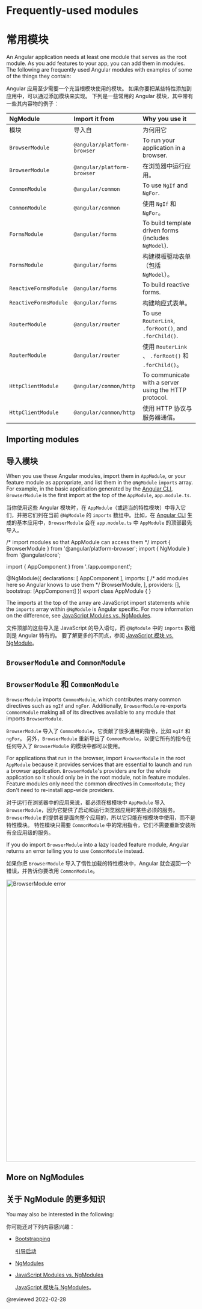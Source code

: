 # Frequently-used modules

# 常用模块

An Angular application needs at least one module that serves as the root module.
As you add features to your app, you can add them in modules.
The following are frequently used Angular modules with examples of some of the things they contain:

Angular 应用至少需要一个充当根模块使用的模块。
如果你要把某些特性添加到应用中，可以通过添加模块来实现。
下列是一些常用的 Angular 模块，其中带有一些其内容物的例子：

| NgModule              | Import it from              | Why you use it                                        |
| :-------------------- | :-------------------------- | :---------------------------------------------------- |
| 模块                  | 导入自                      | 为何用它                                              |
| `BrowserModule`       | `@angular/platform-browser` | To run your application in a browser.                 |
| `BrowserModule`       | `@angular/platform-browser` | 在浏览器中运行应用。                                  |
| `CommonModule`        | `@angular/common`           | To use `NgIf` and `NgFor`.                            |
| `CommonModule`        | `@angular/common`           | 使用 `NgIf` 和 `NgFor`。                              |
| `FormsModule`         | `@angular/forms`            | To build template driven forms (includes `NgModel`).  |
| `FormsModule`         | `@angular/forms`            | 构建模板驱动表单（包括 `NgModel`）。                  |
| `ReactiveFormsModule` | `@angular/forms`            | To build reactive forms.                              |
| `ReactiveFormsModule` | `@angular/forms`            | 构建响应式表单。                                      |
| `RouterModule`        | `@angular/router`           | To use `RouterLink`, `.forRoot()`, and `.forChild()`. |
| `RouterModule`        | `@angular/router`           | 使用 `RouterLink` 、 `.forRoot()` 和 `.forChild()`。  |
| `HttpClientModule`    | `@angular/common/http`      | To communicate with a server using the HTTP protocol. |
| `HttpClientModule`    | `@angular/common/http`      | 使用 HTTP 协议与服务器通信。                          |

## Importing modules

## 导入模块

When you use these Angular modules, import them in `AppModule`, or your feature module as appropriate, and list them in the `@NgModule` `imports` array.
For example, in the basic application generated by the [Angular CLI](cli), `BrowserModule` is the first import at the top of the `AppModule`, `app.module.ts`.

当你使用这些 Angular 模块时，在 `AppModule`（或适当的特性模块）中导入它们，并把它们列在当前 `@NgModule` 的 `imports` 数组中。比如，在 [Angular CLI](cli) 生成的基本应用中，`BrowserModule` 会在 `app.module.ts` 中 `AppModule` 的顶部最先导入。

<code-example format="typescript" language="typescript">

/* import modules so that AppModule can access them */
import { BrowserModule } from '&commat;angular/platform-browser';
import { NgModule } from '&commat;angular/core';

import { AppComponent } from './app.component';

&commat;NgModule({
  declarations: [
    AppComponent
  ],
  imports: [ /* add modules here so Angular knows to use them */
    BrowserModule,
  ],
  providers: [],
  bootstrap: [AppComponent]
})
export class AppModule { }

</code-example>

The imports at the top of the array are JavaScript import statements while the `imports` array within `@NgModule` is Angular specific.
For more information on the difference, see [JavaScript Modules vs. NgModules](guide/ngmodule-vs-jsmodule).

文件顶部的这些导入是 JavaScript 的导入语句，而 `@NgModule` 中的 `imports` 数组则是 Angular 特有的。
要了解更多的不同点，参阅 [JavaScript 模块 vs. NgModule](guide/ngmodule-vs-jsmodule)。

## `BrowserModule` and `CommonModule`

## `BrowserModule` 和 `CommonModule`

`BrowserModule` imports `CommonModule`, which contributes many common directives such as `ngIf` and `ngFor`.
Additionally, `BrowserModule` re-exports `CommonModule` making all of its directives available to any module that imports `BrowserModule`.

`BrowserModule` 导入了 `CommonModule`，它贡献了很多通用的指令，比如 `ngIf` 和 `ngFor`。
另外，`BrowserModule` 重新导出了 `CommonModule`，以便它所有的指令在任何导入了 `BrowserModule` 的模块中都可以使用。

For applications that run in the browser, import `BrowserModule` in the root `AppModule` because it provides services that are essential to launch and run a browser application.
`BrowserModule`'s providers are for the whole application so it should only be in the root module, not in feature modules.
Feature modules only need the common directives in `CommonModule`; they don't need to re-install app-wide providers.

对于运行在浏览器中的应用来说，都必须在根模块中 `AppModule` 导入 `BrowserModule`，因为它提供了启动和运行浏览器应用时某些必须的服务。`BrowserModule` 的提供者是面向整个应用的，所以它只能在根模块中使用，而不是特性模块。
特性模块只需要 `CommonModule` 中的常用指令，它们不需要重新安装所有全应用级的服务。

If you do import `BrowserModule` into a lazy loaded feature module, Angular returns an error telling you to use `CommonModule` instead.

如果你把 `BrowserModule` 导入了惰性加载的特性模块中，Angular 就会返回一个错误，并告诉你要改用 `CommonModule`。

<div class="lightbox">

<img alt="BrowserModule error" src="generated/images/guide/frequent-ngmodules/browser-module-error.gif" width=750>

</div>

## More on NgModules

## 关于 NgModule 的更多知识

You may also be interested in the following:

你可能还对下列内容感兴趣：

* [Bootstrapping](guide/bootstrapping)

  [引导启动](guide/bootstrapping)

* [NgModules](guide/ngmodules)

* [JavaScript Modules vs. NgModules](guide/ngmodule-vs-jsmodule)

  [JavaScript 模块与 NgModules](guide/ngmodule-vs-jsmodule)。

<!-- links -->

<!-- external links -->

<!-- end links -->

@reviewed 2022-02-28
